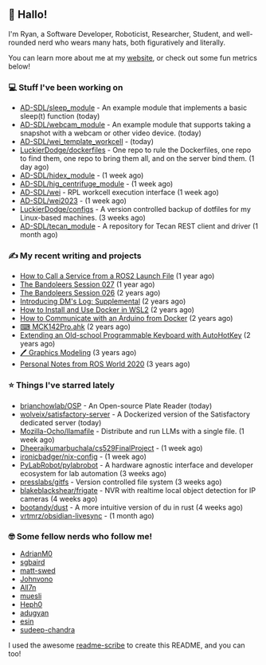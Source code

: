 ## 👋 Hallo!

I'm Ryan, a Software Developer, Roboticist, Researcher, Student, and well-rounded nerd who wears many hats, both figuratively and literally.

You can learn more about me at my [website](https://ryandlewis.dev), or check out some fun metrics below!

### 💻 Stuff I've been working on

- [AD-SDL/sleep_module](https://github.com/AD-SDL/sleep_module) - An example module that implements a basic sleep(t) function (today)
- [AD-SDL/webcam_module](https://github.com/AD-SDL/webcam_module) - An example module that supports taking a snapshot with a webcam or other video device. (today)
- [AD-SDL/wei_template_workcell](https://github.com/AD-SDL/wei_template_workcell) -  (today)
- [LuckierDodge/dockerfiles](https://github.com/LuckierDodge/dockerfiles) - One repo to rule the Dockerfiles, one repo to find them, one repo to bring them all, and on the server bind them. (1 day ago)
- [AD-SDL/hidex_module](https://github.com/AD-SDL/hidex_module) -  (1 week ago)
- [AD-SDL/hig_centrifuge_module](https://github.com/AD-SDL/hig_centrifuge_module) -  (1 week ago)
- [AD-SDL/wei](https://github.com/AD-SDL/wei) - RPL workcell execution interface (1 week ago)
- [AD-SDL/wei2023](https://github.com/AD-SDL/wei2023) -  (1 week ago)
- [LuckierDodge/configs](https://github.com/LuckierDodge/configs) - A version controlled backup of dotfiles for my Linux-based machines. (3 weeks ago)
- [AD-SDL/tecan_module](https://github.com/AD-SDL/tecan_module) - A repository for Tecan REST client and driver (1 month ago)

### ✍ My recent writing and projects

- [How to Call a Service from a ROS2 Launch File](https://ryandlewis.dev/posts/callserviceinros2launch/) (1 year ago)
- [The Bandoleers Session 027](https://ryandlewis.dev/posts/ttrpg/thebandoleers027/) (1 year ago)
- [The Bandoleers Session 026](https://ryandlewis.dev/posts/ttrpg/thebandoleers026/) (2 years ago)
- [Introducing DM&#39;s Log: Supplemental](https://ryandlewis.dev/posts/ttrpg/introducingdmslog/) (2 years ago)
- [How to Install and Use Docker in WSL2](https://ryandlewis.dev/posts/howtowsldocker/) (2 years ago)
- [How to Communicate with an Arduino from Docker](https://ryandlewis.dev/posts/howtoarduinodocker/) (2 years ago)
- [⌨ MCK142Pro.ahk](https://ryandlewis.dev/projects/mck142pro/) (2 years ago)
- [Extending an Old-school Programmable Keyboard with AutoHotKey](https://ryandlewis.dev/posts/mck142pro/) (2 years ago)
- [🖊 Graphics Modeling](https://ryandlewis.dev/projects/graphics/) (3 years ago)
- [Personal Notes from ROS World 2020](https://ryandlewis.dev/posts/rosworld2020/) (3 years ago)

### ⭐ Things I've starred lately

- [brianchowlab/OSP](https://github.com/brianchowlab/OSP) - An Open-source Plate Reader  (today)
- [wolveix/satisfactory-server](https://github.com/wolveix/satisfactory-server) - A Dockerized version of the Satisfactory dedicated server (today)
- [Mozilla-Ocho/llamafile](https://github.com/Mozilla-Ocho/llamafile) - Distribute and run LLMs with a single file. (1 week ago)
- [Dheerajkumarbuchala/cs529FinalProject](https://github.com/Dheerajkumarbuchala/cs529FinalProject) -  (1 week ago)
- [ironicbadger/nix-config](https://github.com/ironicbadger/nix-config) -  (1 week ago)
- [PyLabRobot/pylabrobot](https://github.com/PyLabRobot/pylabrobot) - A hardware agnostic interface and developer ecosystem for lab automation (3 weeks ago)
- [presslabs/gitfs](https://github.com/presslabs/gitfs) - Version controlled file system (3 weeks ago)
- [blakeblackshear/frigate](https://github.com/blakeblackshear/frigate) - NVR with realtime local object detection for IP cameras (4 weeks ago)
- [bootandy/dust](https://github.com/bootandy/dust) - A more intuitive version of du in rust (4 weeks ago)
- [vrtmrz/obsidian-livesync](https://github.com/vrtmrz/obsidian-livesync) -  (1 month ago)

### 🤓 Some fellow nerds who follow me!

- [AdrianM0](https://github.com/AdrianM0)
- [sgbaird](https://github.com/sgbaird)
- [matt-swed](https://github.com/matt-swed)
- [Johnvono](https://github.com/Johnvono)
- [All7n](https://github.com/All7n)
- [muesli](https://github.com/muesli)
- [Heph0](https://github.com/Heph0)
- [adugyan](https://github.com/adugyan)
- [esin](https://github.com/esin)
- [sudeep-chandra](https://github.com/sudeep-chandra)

I used the awesome [readme-scribe](https://github.com/muesli/readme-scribe) to create this README, and you can too!
